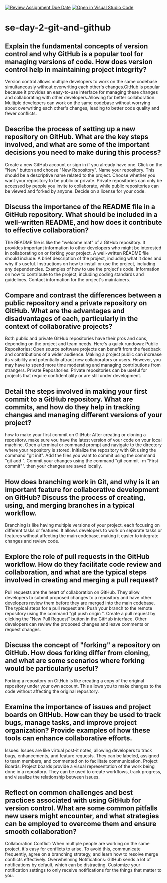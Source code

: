 [![Review Assignment Due Date](https://classroom.github.com/assets/deadline-readme-button-22041afd0340ce965d47ae6ef1cefeee28c7c493a6346c4f15d667ab976d596c.svg)](https://classroom.github.com/a/8wgCKhpZ)
[![Open in Visual Studio Code](https://classroom.github.com/assets/open-in-vscode-2e0aaae1b6195c2367325f4f02e2d04e9abb55f0b24a779b69b11b9e10269abc.svg)](https://classroom.github.com/online_ide?assignment_repo_id=15585092&assignment_repo_type=AssignmentRepo)
# se-day-2-git-and-github
## Explain the fundamental concepts of version control and why GitHub is a popular tool for managing versions of code. How does version control help in maintaining project integrity?
Version control allows multiple developers to work on the same codebase simultaneously without overwriting each other's changes.GitHub is popular because it provides an easy-to-use interface for managing these changes and collaborating with other developers.Allowing for better collaboration: Multiple developers can work on the same codebase without worrying about overwriting each other's changes, leading to better code quality and fewer conflicts.
## Describe the process of setting up a new repository on GitHub. What are the key steps involved, and what are some of the important decisions you need to make during this process?
Create a new GitHub account or sign in if you already have one.
Click on the "New" button and choose "New Repository".
Name your repository. This should be a descriptive name related to the project.
Choose whether you want your repository to be public or private. Private repositories can only be accessed by people you invite to collaborate, while public repositories can be viewed and forked by anyone.
Decide on a license for your code.
## Discuss the importance of the README file in a GitHub repository. What should be included in a well-written README, and how does it contribute to effective collaboration?
The README file is like the "welcome mat" of a GitHub repository. It provides important information to other developers who might be interested in collaborating on or forking your project. A well-written README file should include:
A brief description of the project, including what it does and why it's useful.
Instructions on how to install or use the project, including any dependencies.
Examples of how to use the project's code.
Information on how to contribute to the project, including coding standards and guidelines.
Contact information for the project's maintainers.

## Compare and contrast the differences between a public repository and a private repository on GitHub. What are the advantages and disadvantages of each, particularly in the context of collaborative projects?
Both public and private GitHub repositories have their pros and cons, depending on the project and team needs. Here's a quick rundown:
Public Repositories:
Open source software projects can benefit from the feedback and contributions of a wider audience.
Making a project public can increase its visibility and potentially attract new collaborators or users.
However, you may have to spend more time moderating and managing contributions from strangers.
Private Repositories:
Private repositories can be useful for projects that require confidentiality or are still under development.

## Detail the steps involved in making your first commit to a GitHub repository. What are commits, and how do they help in tracking changes and managing different versions of your project?
how to make your first commit on GitHub:
After creating or cloning a repository, make sure you have the latest version of your code on your local machine.
Open a terminal or command prompt and navigate to the directory where your repository is stored.
Initialize the repository with Git using the command "git init".
Add the files you want to commit using the command "git add <filename>".
Commit your changes using the command "git commit -m "First commit"".
then your changes are saved locally.
## How does branching work in Git, and why is it an important feature for collaborative development on GitHub? Discuss the process of creating, using, and merging branches in a typical workflow.
Branching is like having multiple versions of your project, each focusing on different tasks or features. It allows developers to work on separate tasks or features without affecting the main codebase, making it easier to integrate changes and review code.
## Explore the role of pull requests in the GitHub workflow. How do they facilitate code review and collaboration, and what are the typical steps involved in creating and merging a pull request?
Pull requests are the heart of collaboration on GitHub. They allow developers to submit proposed changes to a repository and have other developers review them before they are merged into the main codebase. The typical steps for a pull request are:
Push your branch to the remote repository using the command "git push origin <branch-name>".
Create a pull request by clicking the "New Pull Request" button in the GitHub interface.
Other developers can review the proposed changes and leave comments or request changes.
## Discuss the concept of "forking" a repository on GitHub. How does forking differ from cloning, and what are some scenarios where forking would be particularly useful?
Forking a repository on GitHub is like creating a copy of the original repository under your own account. This allows you to make changes to the code without affecting the original repository.
## Examine the importance of issues and project boards on GitHub. How can they be used to track bugs, manage tasks, and improve project organization? Provide examples of how these tools can enhance collaborative efforts.
Issues: Issues are like virtual post-it notes, allowing developers to track bugs, enhancements, and feature requests. They can be labeled, assigned to team members, and commented on to facilitate communication.
Project Boards: Project boards provide a visual representation of the work being done in a repository. They can be used to create workflows, track progress, and visualize the relationship between issues.
## Reflect on common challenges and best practices associated with using GitHub for version control. What are some common pitfalls new users might encounter, and what strategies can be employed to overcome them and ensure smooth collaboration?
Collaboration Conflict: When multiple people are working on the same project, it's easy for conflicts to arise. To avoid this, communicate frequently, agree on a branching strategy, and learn how to resolve merge conflicts effectively.
Overwhelming Notifications: GitHub sends a lot of notifications by default, which can be distracting. Customize your notification settings to only receive notifications for the things that matter to you.

